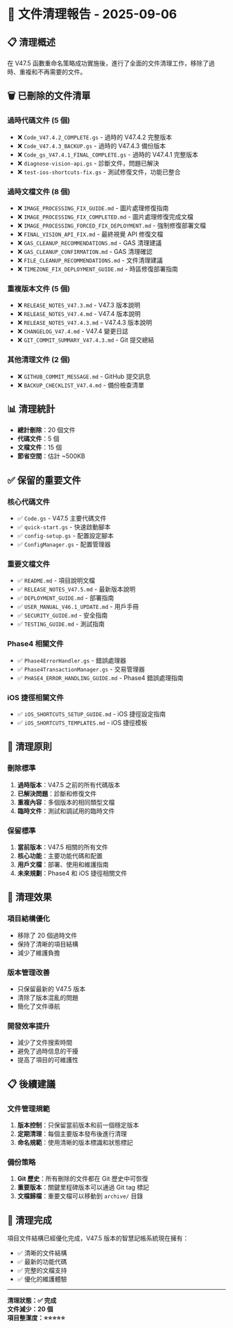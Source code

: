 # 🧹 文件清理報告 - 2025-09-06

## 📋 **清理概述**
在 V47.5 函數重命名策略成功實施後，進行了全面的文件清理工作，移除了過時、重複和不再需要的文件。

## 🗑️ **已刪除的文件清單**

### **過時代碼文件 (5 個)**
- ❌ `Code_V47.4.2_COMPLETE.gs` - 過時的 V47.4.2 完整版本
- ❌ `Code_V47.4.3_BACKUP.gs` - 過時的 V47.4.3 備份版本
- ❌ `Code_gs_V47.4.1_FINAL_COMPLETE.gs` - 過時的 V47.4.1 完整版本
- ❌ `diagnose-vision-api.gs` - 診斷文件，問題已解決
- ❌ `test-ios-shortcuts-fix.gs` - 測試修復文件，功能已整合

### **過時文檔文件 (8 個)**
- ❌ `IMAGE_PROCESSING_FIX_GUIDE.md` - 圖片處理修復指南
- ❌ `IMAGE_PROCESSING_FIX_COMPLETED.md` - 圖片處理修復完成文檔
- ❌ `IMAGE_PROCESSING_FORCED_FIX_DEPLOYMENT.md` - 強制修復部署文檔
- ❌ `FINAL_VISION_API_FIX.md` - 最終視覺 API 修復文檔
- ❌ `GAS_CLEANUP_RECOMMENDATIONS.md` - GAS 清理建議
- ❌ `GAS_CLEANUP_CONFIRMATION.md` - GAS 清理確認
- ❌ `FILE_CLEANUP_RECOMMENDATIONS.md` - 文件清理建議
- ❌ `TIMEZONE_FIX_DEPLOYMENT_GUIDE.md` - 時區修復部署指南

### **重複版本文件 (5 個)**
- ❌ `RELEASE_NOTES_V47.3.md` - V47.3 版本說明
- ❌ `RELEASE_NOTES_V47.4.md` - V47.4 版本說明
- ❌ `RELEASE_NOTES_V47.4.3.md` - V47.4.3 版本說明
- ❌ `CHANGELOG_V47.4.md` - V47.4 變更日誌
- ❌ `GIT_COMMIT_SUMMARY_V47.4.3.md` - Git 提交總結

### **其他清理文件 (2 個)**
- ❌ `GITHUB_COMMIT_MESSAGE.md` - GitHub 提交訊息
- ❌ `BACKUP_CHECKLIST_V47.4.md` - 備份檢查清單

## 📊 **清理統計**
- **總計刪除**：20 個文件
- **代碼文件**：5 個
- **文檔文件**：15 個
- **節省空間**：估計 ~500KB

## ✅ **保留的重要文件**

### **核心代碼文件**
- ✅ `Code.gs` - V47.5 主要代碼文件
- ✅ `quick-start.gs` - 快速啟動腳本
- ✅ `config-setup.gs` - 配置設定腳本
- ✅ `ConfigManager.gs` - 配置管理器

### **重要文檔文件**
- ✅ `README.md` - 項目說明文檔
- ✅ `RELEASE_NOTES_V47.5.md` - 最新版本說明
- ✅ `DEPLOYMENT_GUIDE.md` - 部署指南
- ✅ `USER_MANUAL_V46.1_UPDATE.md` - 用戶手冊
- ✅ `SECURITY_GUIDE.md` - 安全指南
- ✅ `TESTING_GUIDE.md` - 測試指南

### **Phase4 相關文件**
- ✅ `Phase4ErrorHandler.gs` - 錯誤處理器
- ✅ `Phase4TransactionManager.gs` - 交易管理器
- ✅ `PHASE4_ERROR_HANDLING_GUIDE.md` - Phase4 錯誤處理指南

### **iOS 捷徑相關文件**
- ✅ `iOS_SHORTCUTS_SETUP_GUIDE.md` - iOS 捷徑設定指南
- ✅ `iOS_SHORTCUTS_TEMPLATES.md` - iOS 捷徑模板

## 🎯 **清理原則**

### **刪除標準**
1. **過時版本**：V47.5 之前的所有代碼版本
2. **已解決問題**：診斷和修復文件
3. **重複內容**：多個版本的相同類型文檔
4. **臨時文件**：測試和調試用的臨時文件

### **保留標準**
1. **當前版本**：V47.5 相關的所有文件
2. **核心功能**：主要功能代碼和配置
3. **用戶文檔**：部署、使用和維護指南
4. **未來規劃**：Phase4 和 iOS 捷徑相關文件

## 🚀 **清理效果**

### **項目結構優化**
- 移除了 20 個過時文件
- 保持了清晰的項目結構
- 減少了維護負擔

### **版本管理改善**
- 只保留最新的 V47.5 版本
- 清除了版本混亂的問題
- 簡化了文件導航

### **開發效率提升**
- 減少了文件搜索時間
- 避免了過時信息的干擾
- 提高了項目的可維護性

## 📋 **後續建議**

### **文件管理規範**
1. **版本控制**：只保留當前版本和前一個穩定版本
2. **定期清理**：每個主要版本發布後進行清理
3. **命名規範**：使用清晰的版本標識和狀態標記

### **備份策略**
1. **Git 歷史**：所有刪除的文件都在 Git 歷史中可恢復
2. **重要版本**：關鍵里程碑版本可以通過 Git tag 標記
3. **文檔歸檔**：重要文檔可以移動到 `archive/` 目錄

## 🎊 **清理完成**
項目文件結構已經優化完成，V47.5 版本的智慧記帳系統現在擁有：
- ✅ 清晰的文件結構
- ✅ 最新的功能代碼
- ✅ 完整的文檔支持
- ✅ 優化的維護體驗

---
**清理狀態：✅ 完成**  
**文件減少：20 個**  
**項目整潔度：⭐⭐⭐⭐⭐**